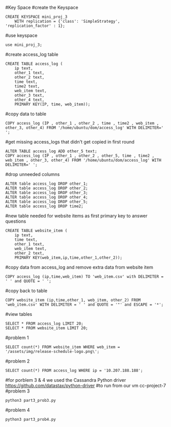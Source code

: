 

#Key Space
#create the Keyspace
```
CREATE KEYSPACE mini_proj_3
    WITH replication = {'class': 'SimpleStrategy', 'replication_factor' : 1};
```

#use keyspace
```
use mini_proj_3;
```

#create access_log table
```
CREATE TABLE access_log (
	ip text,
	other_1 text,
	other_2 text,
	time text,
	time2 text,
	web_item text,
	other_3 text,
	other_4 text,	
	PRIMARY KEY(IP, time, web_item));
```

#copy data to table	
```
COPY access_log (IP , other_1 , other_2 , time , time2 , web_item , other_3, other_4) FROM '/home/ubuntu/dom/access_log' WITH DELIMITER=' ';
```

#get missing access_logs that didn't get copied in first round
```
ALTER TABLE access_log ADD other_5 text;
COPY access_log (IP , other_1 , other_2 , other_5, time , time2 , web_item , other_3, other_4) FROM '/home/ubuntu/dom/access_log' WITH DELIMITER=' ';	
```
#drop unneeded columns
```
ALTER table access_log DROP other_1;
ALTER table access_log DROP other_2;
ALTER table access_log DROP other_3;
ALTER table access_log DROP other_4;
ALTER table access_log DROP other_5;
ALTER table access_log DROP time2;
```
#new table needed for website items as first primary key to answer questions
```
CREATE TABLE website_item (
	ip text, 
	time text,
	other_1 text, 
	web_item text, 
	other_2 text, 
	PRIMARY KEY(web_item,ip,time,other_1,other_2));
```
#copy data from access_log and remove extra data from website item
```
COPY access_log (ip,time,web_item) TO 'web_item.csv' with DELIMITER = ' ' and QUOTE = ' ';
```
#copy back to table
```
COPY website_item (ip,time,other_1, web_item, other_2) FROM 'web_item.csv' WITH DELIMITER = ' ' and QUOTE = '"' and ESCAPE = '*';
```

#view tables
```
SELECT * FROM access_log LIMIT 20;
SELECT * FROM website_item LIMIT 20;
```

#problem 1
```
SELECT count(*) FROM website_item WHERE web_item = '/assets/img/release-schedule-logo.png\';
```
#problem 2
```
SELECT count(*) FROM access_log WHERE ip = '10.207.188.188';
```
#for porblem 3 & 4 we used the Cassandra Python driver https://github.com/datastax/python-driver
#to run from our vm cc-project-7 
#problem 3
```
python3 part3_prob3.py
```
#problem 4
```
python3 part3_prob4.py
```
